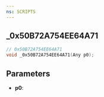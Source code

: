 ```yaml
---
ns: SCRIPTS
---
```

## _0x50B72A754EE64A71

```c
// 0x50B72A754EE64A71
void _0x50B72A754EE64A71(Any p0);
```

## Parameters
* **p0**:
